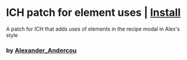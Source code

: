 # ICH patch for element uses  | [Install](https://raw.githubusercontent.com/InfiniteCraftCommunity/userscripts/master/userscripts/UsedBy_In_Modal_Alex_Version/index.user.js)
A patch for ICH that adds uses of elements in the recipe modal in Alex's style
### by [Alexander_Andercou](https://github.com/24sanduAlexandru)
